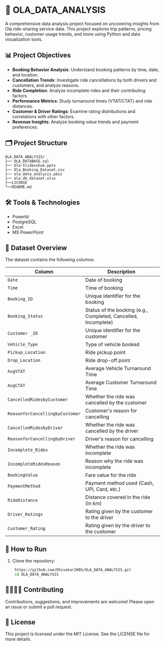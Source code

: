 # 🚖 OLA_DATA_ANALYSIS

A comprehensive data analysis project focused on uncovering insights from Ola ride-sharing service data. This project explores trip patterns, pricing behavior, customer usage trends, and more using Python and data visualization tools.

## 📊 Project Objectives

- **Booking Behavior Analysis**: Understand booking patterns by time, date, and location.
- **Cancellation Trends**: Investigate ride cancellations by both drivers and customers, and analyze reasons.
- **Ride Completion**: Analyze incomplete rides and their contributing factors.
- **Performance Metrics**: Study turnaround times (VTAT/CTAT) and ride distances.
- **Customer & Driver Ratings**: Examine rating distributions and correlations with other factors.
- **Revenue Insights**: Analyze booking value trends and payment preferences.

## 🗂️ Project Structure

    OLA_DATA_ANALYSIS/
    ├── OLA_DATABASE.sql
    ├── Ola-Slidesuhub.pptx
    ├── Ola_Booking_Dataset.csv
    ├── ola_data_analysis.pbix
    ├── ola_db_dataset.xlsx
    ├──LICENSE
    └──README.md 


## 🛠️ Tools & Technologies

- Powerbi
- PostgreSQL
- Excel
- MS PowerPoint

## 📁 Dataset Overview

The dataset contains the following columns:

| Column | Description                                                               |
|--------|---------------------------------------------------------------------------|
| `Date` | Date of booking                                                           |
| `Time` | Time of booking                                                           |
| `Booking_ID` | Unique identifier for the booking                                   |
| `Booking_Status` | Status of the booking (e.g., Completed, Cancelled, Incomplete)  |
| `Customer _ID` | Unique identifier for the customer                                |
| `Vehicle_Type` | Type of vehicle booked                                            |
| `Pickup_Location` | Ride pickup point                                              |
| `Drop_Location` | Ride drop-off point                                              |
| `AvgVTAT` | Average Vehicle Turnaround Time                                        |
| `AvgCTAT` | Average Customer Turnaround Time                                       |
| `CancelledRidesbyCustomer` | Whether the ride was cancelled by the customer        |
| `ReasonforCancellingbyCustomer` | Customer's reason for cancelling                 |
| `CancelledRidesbyDriver` | Whether the ride was cancelled by the driver            |
| `ReasonforCancellingbyDriver` | Driver's reason for cancelling                     |
| `Incomplete_Rides` | Whether the ride was incomplete                               |
| `IncompleteRidesReason` | Reason why the ride was incomplete                       |
| `BookingValue` | Fare value for the ride                                           |
| `PaymentMethod` | Payment method used (Cash, UPI, Card, etc.)                      |
| `RideDistance` | Distance covered in the ride (in km)                              |
| `Driver_Ratings` | Rating given by the customer to the driver                      |
| `Customer_Rating` | Rating given by the driver to the customer                     |

## 🚀 How to Run

1. Clone the repository:

   ```bash
    https://github.com/Dhivakar2005/OLA_DATA_ANALYSIS.git
    cd OLA_DATA_ANALYSIS
   
## 🫱🏻‍🫲🏻 Contributing
Contributions, suggestions, and improvements are welcome! Please open an issue or submit a pull request.

## 📄 License
This project is licensed under the MIT License. See the LICENSE file for more details.
